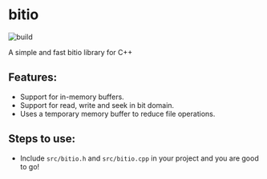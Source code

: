 # bitio

![build](https://github.com/supercmmetry/bitio/workflows/build/badge.svg)

A simple and fast bitio library for C++

## Features:

- Support for in-memory buffers.
- Support for read, write and seek in bit domain.
- Uses a temporary memory buffer to reduce file operations.

## Steps to use:

- Include `src/bitio.h` and `src/bitio.cpp` in your project and you are good to go!
